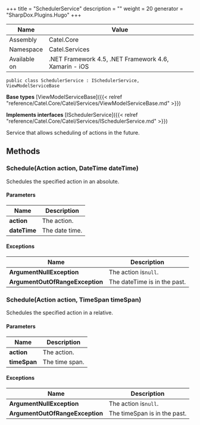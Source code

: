 

+++
title = "SchedulerService" 
description = ""
weight = 20
generator = "SharpDox.Plugins.Hugo"
+++

Name|Value
---|---
Assembly|Catel.Core
Namespace|Catel.Services
Available on|.NET Framework 4.5, .NET Framework 4.6, Xamarin - iOS

```
public class SchedulerService : ISchedulerService, ViewModelServiceBase
```

**Base types**
[ViewModelServiceBase]({{< relref "reference/Catel.Core/Catel/Services/ViewModelServiceBase.md" >}})

**Implements interfaces**
[ISchedulerService]({{< relref "reference/Catel.Core/Catel/Services/ISchedulerService.md" >}})

Service that allows scheduling of actions in the future.

## Methods

### Schedule(Action action, DateTime dateTime)

Schedules the specified action in an absolute.

#### Parameters

Name|Description
---|---
**action**|The action.
**dateTime**|The date time.

#### Exceptions

Name|Description
---|---
**ArgumentNullException**|The action is`null`.
**ArgumentOutOfRangeException**|The dateTime is in the past.

### Schedule(Action action, TimeSpan timeSpan)

Schedules the specified action in a relative.

#### Parameters

Name|Description
---|---
**action**|The action.
**timeSpan**|The time span.

#### Exceptions

Name|Description
---|---
**ArgumentNullException**|The action is`null`.
**ArgumentOutOfRangeException**|The timeSpan is in the past.

